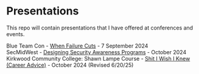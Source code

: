 # Presentations
This repo will contain presentations that I have offered at conferences and events.

Blue Team Con - [When Failure Cuts](WhenFailureCuts.pptx) - 7 September 2024<br>
SecMidWest - [Designing Security Awareness Programs](SecMidwest-Oct2024-AwarenessTraining.pptx) - October 2024<br>
Kirkwood Community College: Shawn Lampe Course - [Shit I Wish I Knew (Career Advice)](ShitIWishIKnew.pptx) - October 2024 (Revised 6/20/25)
